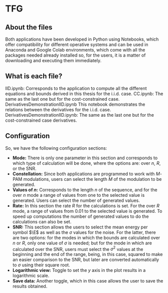 # TFG

## About the files
Both applications have been developed in Python using Notebooks, which offer compatibility for different operative systems and can be used in Anaconda and Google Colab environments, which come with all the packages needed already installed so, for the users, it is a matter of downloading and executing them immediately. 

## What is each file?
IID.ipynb: Corresponds to the application to compute all the different equations and bounds derived in this thesis for the i.i.d. case.
CC.ipynb: The same as the last one but for the cost-constrained case.
DerivativesDemonstrationIID.ipynb This notebook demonstrates the relations between the derivatives for the i.i.d. case.
DerivativesDemonstrationIID.ipynb: The same as the last one but for the cost-constrained case derivatives.

## Configuration
So, we have the following configuration sections:

- **Mode:** There is only one parameter in this section and corresponds to which type of calculation will be done, where the options are: over $n$, $R$, or the SNR.
- **Constellation:** Since both applications are programmed to work with $M$-PAM modulations, users can select the length $M$ of the modulation to be generated.
- **Values of $n$:** Corresponds to the length $n$ of the sequence, and for the over $n$ mode a range of values from one to the selected value is generated. Users can select the number of generated values.
- **Rate:** In this section the rate $R$ for the calculations is set. For the over $R$ mode, a range of values from $0.01$ to the selected value is generated. To speed up computations the number of generated values to do the calculations can also be set.
- **SNR:** This section allows the users to select the mean energy per symbol $\E$ as well as the $\sigma$ values for the noise. For the latter, there are two options: for the modes in which the bounds are calculated over $n$ or $R$, only one value of $\sigma$ is needed; but for the mode in which are calculated over the SNR, users must select the $\sigma^2$ values at the beginning and the end of the range, being, in this case, squared to make an easier comparison to the SNR, but later are converted automatically to $\sigma$ using their square root.
- **Logarithmic view:** Toggle to set the $y$ axis in the plot results in a logarithmic scale.
- **Save data:** Another toggle, which in this case allows the user to save the results obtained.
